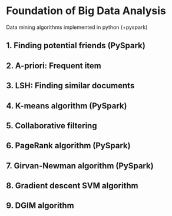 # Foundation of Big Data Analysis
Data mining algorithms implemented in python (+pyspark)

## 1. Finding potential friends (PySpark)
## 2. A-priori: Frequent item
## 3. LSH: Finding similar documents
## 4. K-means algorithm (PySpark)
## 5. Collaborative filtering
## 6. PageRank algorithm (PySpark)
## 7. Girvan-Newman algorithm (PySpark)
## 8. Gradient descent SVM algorithm
## 9. DGIM algorithm
